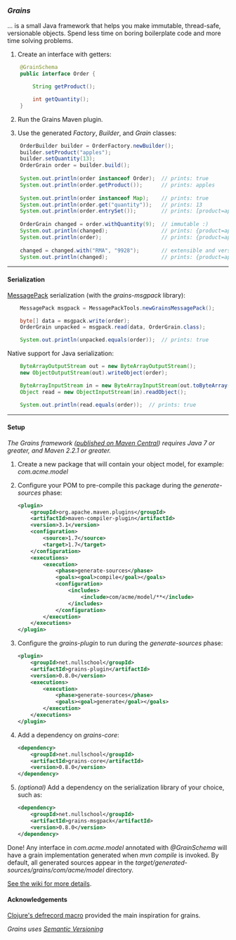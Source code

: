 ### _Grains_

... is a small Java framework that helps you make immutable, thread-safe, versionable objects. Spend less time on
boring boilerplate code and more time solving problems.

1. Create an interface with getters:
```java
    @GrainSchema
    public interface Order {

        String getProduct();

        int getQuantity();
    }
```

2. Run the Grains Maven plugin.

3. Use the generated _Factory_, _Builder_, and _Grain_ classes:
```java
    OrderBuilder builder = OrderFactory.newBuilder();
    builder.setProduct("apples");
    builder.setQuantity(13);
    OrderGrain order = builder.build();
    
    System.out.println(order instanceof Order);  // prints: true
    System.out.println(order.getProduct());      // prints: apples
    
    System.out.println(order instanceof Map);    // prints: true
    System.out.println(order.get("quantity"));   // prints: 13
    System.out.println(order.entrySet());        // prints: [product=apples, quantity=13]
    
    OrderGrain changed = order.withQuantity(9);  // immutable :)
    System.out.println(changed);                 // prints: {product=apples, quantity=9}
    System.out.println(order);                   // prints: {product=apples, quantity=13}
    
    changed = changed.with("RMA", "9928");       // extensible and versionable :)
    System.out.println(changed);                 // prints: {product=apples, quantity=9, RMA=9928}
```

---------------------------------------------------------------------------------------------------

#### Serialization

[MessagePack](http://msgpack.org) serialization (with the _grains-msgpack_ library):
```java
    MessagePack msgpack = MessagePackTools.newGrainsMessagePack();

    byte[] data = msgpack.write(order);
    OrderGrain unpacked = msgpack.read(data, OrderGrain.class);

    System.out.println(unpacked.equals(order));  // prints: true
```

Native support for Java serialization:
```java
    ByteArrayOutputStream out = new ByteArrayOutputStream();
    new ObjectOutputStream(out).writeObject(order);

    ByteArrayInputStream in = new ByteArrayInputStream(out.toByteArray());
    Object read = new ObjectInputStream(in).readObject();

    System.out.println(read.equals(order));  // prints: true
```

---------------------------------------------------------------------------------------------------

#### Setup

_The Grains framework ([published on Maven Central](http://search.maven.org/#search|ga|1|g%3A%22net.nullschool%22%20grains))
requires Java 7 or greater, and Maven 2.2.1 or greater._

1. Create a new package that will contain your object model, for example: _com.acme.model_

2. Configure your POM to pre-compile this package during the _generate-sources_ phase:

    ```xml
    <plugin>
        <groupId>org.apache.maven.plugins</groupId>
        <artifactId>maven-compiler-plugin</artifactId>
        <version>3.1</version>
        <configuration>
            <source>1.7</source>
            <target>1.7</target>
        </configuration>
        <executions>
            <execution>
                <phase>generate-sources</phase>
                <goals><goal>compile</goal></goals>
                <configuration>
                    <includes>
                        <include>com/acme/model/**</include>
                    </includes>
                </configuration>
            </execution>
        </executions>
    </plugin>
    ```

3. Configure the _grains-plugin_ to run during the _generate-sources_ phase:

    ```xml
    <plugin>
        <groupId>net.nullschool</groupId>
        <artifactId>grains-plugin</artifactId>
        <version>0.8.0</version>
        <executions>
            <execution>
                <phase>generate-sources</phase>
                <goals><goal>generate</goal></goals>
            </execution>
        </executions>
    </plugin>
    ```

4. Add a dependency on _grains-core_:

    ```xml
    <dependency>
        <groupId>net.nullschool</groupId>
        <artifactId>grains-core</artifactId>
        <version>0.8.0</version>
    </dependency>
    ```

5. _(optional)_ Add a dependency on the serialization library of your choice, such as:

    ```xml
    <dependency>
        <groupId>net.nullschool</groupId>
        <artifactId>grains-msgpack</artifactId>
        <version>0.8.0</version>
    </dependency>
    ```

Done! Any interface in _com.acme.model_ annotated with _@GrainSchema_ will have a grain implementation
generated when _mvn compile_ is invoked. By default, all generated sources appear in the
_target/generated-sources/grains/com/acme/model_ directory.

[See the wiki for more details](https://github.com/cambecc/grains/wiki).

#### Acknowledgements

[Clojure's defrecord macro](http://clojure.org/datatypes) provided the main inspiration for grains.

_Grains uses [Semantic Versioning](http://semver.org/)_
